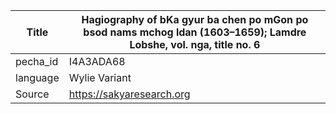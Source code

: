 |Title | Hagiography of bKa gyur ba chen po mGon po bsod nams mchog ldan (1603–1659); Lamdre Lobshe, vol. nga, title no. 6 
| --- | --- 
|pecha_id | I4A3ADA68
|language | Wylie Variant
|Source | https://sakyaresearch.org